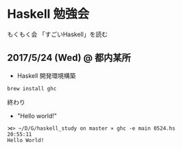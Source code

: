 Haskell 勉強会
=========

もくもく会
「すごいHaskell」を読む

## 2017/5/24 (Wed) @ 都内某所
 - Haskell 開発環境構築
```
brew install ghc
```
終わり

 - "Hello world!"
```
⋊> ~/D/G/haskell_study on master ⨯ ghc -e main 0524.hs                                                                                                                       20:55:11
Hello World!
```
